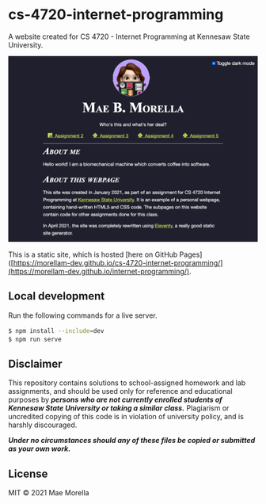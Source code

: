 # cs-4720-internet-programming

A website created for CS 4720 - Internet Programming at Kennesaw State University.

[![A screenshot of the homepage in dark mode](static/screenshot.png)](https://morellam-dev.github.io/internet-programming/)

This is a static site, which is hosted [here on GitHub Pages]([https://morellam-dev.github.io/cs-4720-internet-programming/](https://morellam-dev.github.io/internet-programming/).
## Local development

Run the following commands for a live server.

```bash
$ npm install --include=dev
$ npm run serve
```

## Disclaimer

This repository contains solutions to school-assigned homework and lab assignments, and should be used only for reference and educational purposes by ***persons who are not currently enrolled students of Kennesaw State University or taking a similar class.*** Plagiarism or uncredited copying of this code is in violation of university policy, and is harshly discouraged.

***Under no circumstances should any of these files be copied or submitted as your own work.***

## License

MIT © 2021 Mae Morella
